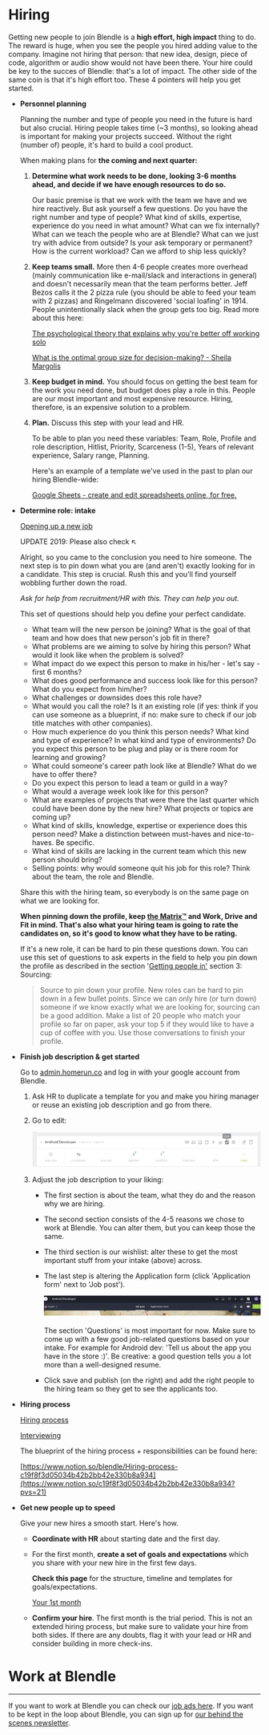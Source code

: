 # Hiring

Getting new people to join Blendle is a **high effort, high impact** thing to do. The reward is huge, when you see the people you hired adding value to the company. Imagine not hiring that person: that new idea, design, piece of code, algorithm or audio show would not have been there. Your hire could be key to the succes of Blendle: that's a lot of impact. The other side of the same coin is that it's high effort too. These 4 pointers will help you get started. 

- **Personnel planning**
    
    Planning the number and type of people you need in the future is hard but also crucial. Hiring people takes time (~3 months), so looking ahead is important for making your projects succeed. Without the right (number of) people, it's hard to build a cool product.
    
    When making plans for **the coming and next quarter:**
    
    1. **Determine what work needs to be done, looking 3-6 months ahead, and decide if we have enough resources to do so.** 
        
        Our basic premise is that we work with the team we have and we hire reactively. But ask yourself a few questions. Do you have the right number and type of people? What kind of skills, expertise, experience do you need in what amount? What can we fix internally? What can we teach the people who are at Blendle? What can we just try with advice from outside? Is your ask temporary or permanent? How is the current workload? Can we afford to ship less quickly? 
        
    2. **Keep teams small.** More then 4-6 people creates more overhead (mainly communication like e-mail/slack and interactions in general) and doesn't necessarily mean that the team performs better. Jeff Bezos calls it the 2 pizza rule (you should be able to feed your team with 2 pizzas) and Ringelmann discovered 'social loafing' in 1914. People unintentionally slack when the group gets too big. Read more about this here:
        
        [The psychological theory that explains why you're better off working solo](https://qz.com/848267/the-ringelmann-effect-productivity-increases-when-youre-working-solo-rather-than-on-a-team/)
        
        [What is the optimal group size for decision-making? - Sheila Margolis](https://sheilamargolis.com/2011/01/24/what-is-the-optimal-group-size-for-decision-making/)
        
    3. **Keep budget in mind.** You should focus on getting the best team for the work you need done, but budget does play a role in this. People are our most important and most expensive resource. Hiring, therefore, is an expensive solution to a problem. 
    4. **Plan.** Discuss this step with your lead and HR.
        
        To be able to plan you need these variables: Team, Role, Profile and role description, Hitlist, Priority, Scarceness (1-5), Years of relevant experience, Salary range, Planning. 
        
         Here's an example of a template we've used in the past to plan our hiring Blendle-wide:
        
        [Google Sheets - create and edit spreadsheets online, for free.](https://docs.google.com/spreadsheets/d/1X9C2vGjxwdD2RSXcObW6A9rgd5XaD-zoFL1OIw5y5kQ/edit#gid=981401373)
        
- **Determine role: intake**
    
    [Opening up a new job](Hiring%20202cd9d360e8811d9f52ca36830b647c/Opening%20up%20a%20new%20job%20202cd9d360e881f4aa02c101d45a47bd.md)
    
    UPDATE 2019: Please also check ↖︎
    
    Alright, so you came to the conclusion you need to hire someone. The next step is to pin down what you are (and aren't) exactly looking for in a candidate. This step is crucial. Rush this and you'll find yourself wobbling further down the road. 
    
    *Ask for help from recruitment/HR with this. They can help you out.*
    
    This set of questions should help you define your perfect candidate.
    
    - What team will the new person be joining? What is the goal of that team and how does that new person's job fit in there?
    - What problems are we aiming to solve by hiring this person? What would it look like when the problem is solved?
    - What impact do we expect this person to make in his/her - let's say - first 6 months?
    - What does good performance and success look like for this person? What do you expect from him/her?
    - What challenges or downsides does this role have?
    - What would you call the role? Is it an existing role (if yes: think if you can use someone as a blueprint, if no: make sure to check if our job title matches with other companies).
    - How much experience do you think this person needs? What kind and type of experience? In what kind and type of environments? Do you expect this person to be plug and play or is there room for learning and growing?
    - What could someone's career path look like at Blendle? What do we have to offer there?
    - Do you expect this person to lead a team or guild in a way?
    - What would a average week look like for this person?
    - What are examples of projects that were there the last quarter which could have been done by the new hire? What projects or topics are coming up?
    - What kind of skills, knowledge, expertise or experience does this person need? Make a distinction between must-haves and nice-to-haves. Be specific.
    - What kind of skills are lacking in the current team which this new person should bring?
    - Selling points: why would someone quit his job for this role? Think about the team, the role and Blendle.
    
    Share this with the hiring team, so everybody is on the same page on what we are looking for.
    
    **When pinning down the profile, keep [the Matrix™](https://docs.google.com/spreadsheets/d/1HO4cEH0dguBywUzjT3FMUSGiJbgGjOQDdaILl0BaJME/edit#gid=1890661785) and Work, Drive and Fit in mind. That's also what your hiring team is going to rate the candidates on, so it's good to know what they have to be rating.** 
    
    If it's a new role, it can be hard to pin these questions down. You can use this set of questions to ask experts in the field to help you pin down the profile as described in the section '[Getting people in'](https://www.notion.so/beae540c6eb54f87b43bb2123d50f23e?pvs=21) section 3: Sourcing:
    
    > Source to pin down your profile. New roles can be hard to pin down in a few bullet points. Since we can only hire (or turn down) someone if we know exactly what we are looking for, sourcing can be a good addition. Make a list of 20 people who match your profile so far on paper, ask your top 5 if they would like to have a cup of coffee with you. Use those conversations to finish your profile.
    > 
- **Finish job description & get started**
    
    Go to [admin.homerun.co](http://admin.homerun.co) and log in with your google account from Blendle.
    
    1. Ask HR to duplicate a template for you and make you hiring manager or reuse an existing job description and go from there. 
    2. Go to edit:
        
        ![](Hiring%20202cd9d360e8811d9f52ca36830b647c/Schermafbeelding2018-07-10om13.11.25.png)
        
    3. Adjust the job description to your liking:
        - The first section is about the team, what they do and the reason why we are hiring.
        - The second section consists of the 4-5 reasons we chose to work at Blendle. You can alter them, but you can keep those the same.
        - The third section is our wishlist: alter these to get the most important stuff from your intake (above) across.
        - The last step is altering the Application form (click 'Application form' next to 'Job post').
            
            ![](Hiring%20202cd9d360e8811d9f52ca36830b647c/Schermafbeelding2018-07-10om13.15.50.png)
            
            The section 'Questions' is most important for now. Make sure to come up with a few good job-related questions based on your intake. For example for Android dev: 'Tell us about the app you have in the store :)'. Be creative: a good question tells you a lot more than a well-designed resume.
            
        - Click save and publish (on the right) and add the right people to the hiring team so they get to see the applicants too.
- **Hiring process**
    
    [Hiring process](Hiring%20202cd9d360e8811d9f52ca36830b647c/Hiring%20process%20202cd9d360e8816fb1fae540b723407e.md)
    
    [Interviewing](Hiring%20202cd9d360e8811d9f52ca36830b647c/Interviewing%20202cd9d360e8810a9a55fd4d3ff196c2.md)
    
    The blueprint of the hiring process + responsibilities can be found here:
    
    [https://www.notion.so/blendle/Hiring-process-c19f8f3d05034b42b2bb42e330b8a934](https://www.notion.so/c19f8f3d05034b42b2bb42e330b8a934?pvs=21)
    
- **Get new people up to speed**
    
    Give your new hires a smooth start. Here's how.
    
    - **Coordinate with HR** about starting date and the first day.
    - For the first month, **create a set of goals and expectations** which you share with your new hire in the first few days.
        
        **Check this page** for the structure, timeline and templates for goals/expectations.
        
        [Your 1st month ](Your%201st%20month%20202cd9d360e8813f9496d6ad71a7e5f7.md)
        
    - **Confirm your hire**. The first month is the trial period. This is not an extended hiring process, but make sure to validate your hire from both sides. If there are any doubts, flag it with your lead or HR and consider building in more check-ins.

# Work at Blendle

---

If you want to work at Blendle you can check our [job ads here](https://blendle.homerun.co/). If you want to be kept in the loop about Blendle, you can sign up for [our behind the scenes newsletter](https://blendle.homerun.co/yes-keep-me-posted/tr/apply?token=8092d4128c306003d97dd3821bad06f2).
